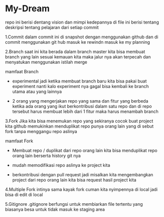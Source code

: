 # My-Dream
repo ini berisi dentang vision dan mimpi kedepannya 
di file ini berisi tentang deskripsi tentang pelajaran dari setiap commit 

1.Commit
  dalam commit ini di snapshot dengan menggunakan github dan di commit menggunakan git hub masuk ke rewindn masuk ke my planning 
  
2.Branch 
  saat ini kita berada dalam branch master kita bisa membuat branch yang lain sesuai kemauan kita maka jalur nya akan terpecah dan menyatukan menggunakan istilah                merge

 mamfaat Branch
  + experimental 
  jadi ketika membuat branch baru kita bisa pakai buat experiment nanti kalo experiment nya gagal bisa kembali ke branch utama atau yang lainnya 

  + 2 orang yang mengerjakan repo yang sama dan fitur yang berbeda
  ketika ada orang yang ikut berkontribusi dalam satu repo dan di repo tersebut harus membuat lebih dari 1 fitur maka harus menambah branch 

3.Fork
  Jika kita bisa menemukan repo yang sekiranya cocok buat project kita github memukinkan menduplikat repo punya orang lain yang di sebut fork tanpa menggangu repo aslinya
  
  mamfaat Fork
   + Membuat repo / duplikat dari repo orang lain
   kita bisa menduplikat repo orang lain berserta history git nya 
   
   + mudah memodifikasi repo aslinya ke project kita 
   
   + berkontribusi dengan pull request
   jadi misalkan kita mengembangkan project dari repo orang lain kita bisa request hasil project kita
   
4.Multiple Fork
  intinya sama kayak fork cuman kita nyimpennya di local jadi bisa di edit di local 

5.Gitignore 
  .gitignore berfungsi untuk membiarkan file tertentu yang biasanya besa untuk tidak masuk ke staging area
    
  

